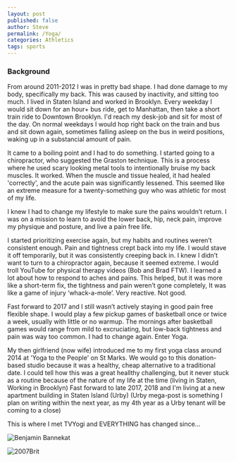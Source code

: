 ```yaml
---
layout: post
published: false
author: Steve
permalink: /Yoga/
categories: Athletics
tags: sports
---
```

### Background
From around 2011-2012 I was in pretty bad shape. I had done damage to my body, specifically my back. This was caused by inactivity, and sitting too much. I lived in Staten Island and worked in Brooklyn. Every weekday I would sit down for an hour+ bus ride, get to Manhattan, then take a short train ride to Downtown Brooklyn. I'd reach my desk-job and sit for most of the day. On normal weekdays I would hop right back on the train and bus and sit down again, sometimes falling asleep on the bus in weird positions, waking up in a substancial amount of pain. 
 
It came to a boiling point and I had to do something. I started going to a chiropractor, who suggested the Graston technique. This is a process where he used scary looking metal tools to intentionally bruise my back muscles. It worked. When the muscle and tissue healed, it had healed 'correctly', and the acute pain was significantly lessened. This seemed like an extreme measure for a twenty-something guy who was athletic for most of my life. 
  
I knew I had to change my lifestyle to make sure the pains wouldn’t return. I was on a mission to learn to avoid the lower back, hip, neck pain, improve my physique and posture, and live a pain free life. 
  
I started prioritizing exercise again, but my habits and routines weren’t consistent enough. Pain and tightness crept back into my life. I would stave it off temporarily, but it was consistently creeping back in. I knew I didn’t want to turn to a chiropractor again, because it seemed extreme. I would troll YouTube for physical therapy videos (Bob and Brad FTW). I learned a lot about how to respond to aches and pains. This helped, but it was more like a short-term fix, the tightness and pain weren’t gone completely, It was like a game of injury ‘whack-a-mole’. Very reactive. Not good. 

Fast forward to 2017 and I still wasn’t actively staying in good pain free flexible shape. I would play a few pickup games of basketball once or twice a week, usually with little or no warmup. The mornings after basketball games would range from mild to excruciating, but low-back tightness and pain was way too common. I had to change again. Enter Yoga.

My then girlfriend (now wife) introduced me to my first yoga class around 2014 at 'Yoga to the People' on St Marks. We would go to this donation-based studio because it was a healthy, cheap alternative to a traditional date. I could tell how this was a great heallthy challenging, but it never stuck as a routine because of the nature of my life at the time (living in Staten, Working in Brooklyn) Fast forward to late 2017, 2018 and I'm living at a new apartment building in Staten Island (Urby) (Urby mega-post is something I plan on writing within the next year, as my 4th year as a Urby tenant will be coming to a close) 

This is where I met TVYogi and EVERYTHING has changed since...

![Benjamin Bannekat](https://octodex.github.com/images/bannekat.png)


![2007Brit](https://photos.app.goo.gl/Xyk1mXW7zS8cnwwM6)
